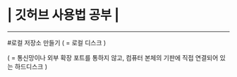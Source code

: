 # | 깃허브 사용법 공부 |
---
#로컬 저장소 만들기
( = 로컬 디스크 )

( = 통신망이나 외부 확장 포트를 통하지 않고, 컴퓨터 본체의 기판에 직접 연결되어 있는 하드디스크 )
